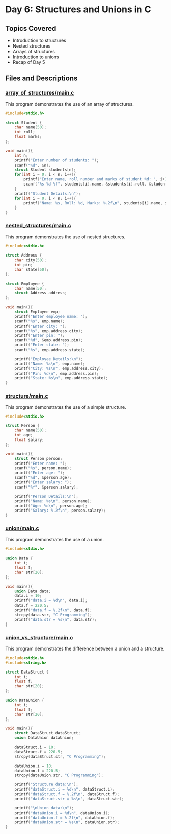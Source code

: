# Day 6: Structures and Unions in C

## Topics Covered
- Introduction to structures
- Nested structures
- Arrays of structures
- Introduction to unions
- Recap of Day 5

## Files and Descriptions

### [array_of_structures/main.c](array_of_structures/main.c)
This program demonstrates the use of an array of structures.
```c
#include<stdio.h>

struct Student {
    char name[50];
    int roll;
    float marks;
};

void main(){
    int n;
    printf("Enter number of students: ");
    scanf("%d", &n);
    struct Student students[n];
    for(int i = 0; i < n; i++){
        printf("Enter name, roll number and marks of student %d: ", i+1);
        scanf("%s %d %f", students[i].name, &students[i].roll, &students[i].marks);
    }
    printf("Student Details:\n");
    for(int i = 0; i < n; i++){
        printf("Name: %s, Roll: %d, Marks: %.2f\n", students[i].name, students[i].roll, students[i].marks);
    }
}
```

### [nested_structures/main.c](nested_structures/main.c)
This program demonstrates the use of nested structures.
```c
#include<stdio.h>

struct Address {
    char city[50];
    int pin;
    char state[50];
};

struct Employee {
    char name[50];
    struct Address address;
};

void main(){
    struct Employee emp;
    printf("Enter employee name: ");
    scanf("%s", emp.name);
    printf("Enter city: ");
    scanf("%s", emp.address.city);
    printf("Enter pin: ");
    scanf("%d", &emp.address.pin);
    printf("Enter state: ");
    scanf("%s", emp.address.state);

    printf("Employee Details:\n");
    printf("Name: %s\n", emp.name);
    printf("City: %s\n", emp.address.city);
    printf("Pin: %d\n", emp.address.pin);
    printf("State: %s\n", emp.address.state);
}
```

### [structure/main.c](structure/main.c)
This program demonstrates the use of a simple structure.
```c
#include<stdio.h>

struct Person {
    char name[50];
    int age;
    float salary;
};

void main(){
    struct Person person;
    printf("Enter name: ");
    scanf("%s", person.name);
    printf("Enter age: ");
    scanf("%d", &person.age);
    printf("Enter salary: ");
    scanf("%f", &person.salary);

    printf("Person Details:\n");
    printf("Name: %s\n", person.name);
    printf("Age: %d\n", person.age);
    printf("Salary: %.2f\n", person.salary);
}
```

### [union/main.c](union/main.c)
This program demonstrates the use of a union.
```c
#include<stdio.h>

union Data {
    int i;
    float f;
    char str[20];
};

void main(){
    union Data data;
    data.i = 10;
    printf("data.i = %d\n", data.i);
    data.f = 220.5;
    printf("data.f = %.2f\n", data.f);
    strcpy(data.str, "C Programming");
    printf("data.str = %s\n", data.str);
}
```

### [union_vs_structure/main.c](union_vs_structure/main.c)
This program demonstrates the difference between a union and a structure.
```c
#include<stdio.h>
#include<string.h>

struct DataStruct {
    int i;
    float f;
    char str[20];
};

union DataUnion {
    int i;
    float f;
    char str[20];
};

void main(){
    struct DataStruct dataStruct;
    union DataUnion dataUnion;

    dataStruct.i = 10;
    dataStruct.f = 220.5;
    strcpy(dataStruct.str, "C Programming");

    dataUnion.i = 10;
    dataUnion.f = 220.5;
    strcpy(dataUnion.str, "C Programming");

    printf("Structure data:\n");
    printf("dataStruct.i = %d\n", dataStruct.i);
    printf("dataStruct.f = %.2f\n", dataStruct.f);
    printf("dataStruct.str = %s\n", dataStruct.str);

    printf("\nUnion data:\n");
    printf("dataUnion.i = %d\n", dataUnion.i);
    printf("dataUnion.f = %.2f\n", dataUnion.f);
    printf("dataUnion.str = %s\n", dataUnion.str);
}
```